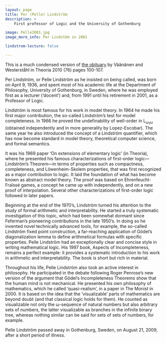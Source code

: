 ```yaml
---
layout: page
title: Per (Pelle) Lindström
description: >
    First professor of Logic and the University of Gothenburg

image: Pelle2001.jpg
image_more_info: Per Lindstöm in 2001

lindstrom-lecture: false

---
```

This is a much condensed version of [the obituary](http://onlinelibrary.wiley.com/doi/10.1111/j.1755-2567.2010.01069.x/pdf) by Väänänen and Westerståhl in Theoria 2010 (76) pages 100-107.

Per Lindström, or Pelle Lindström as he insisted on being called, was born on April 9, 1936, and spent most of his academic life at the Department of Philosophy, University of Gothenburg, in Sweden, where he was employed first as a lecturer (‘docent’) and, from 1991 until his retirement in 2001, as a Professor of Logic.

Lindström is most famous for his work in model theory. In 1964 he made his first major contribution, the so-called Lindström’s test for model completeness. In 1966 he proved the undefinability of well-order in L<sub>ω<sub>1</sub>ω</sub> (obtained independently and in more generality by Lopez-Escobar). The same year he also introduced the concept of a Lindström quantifier, which has now become standard in model theory, theoretical computer science, and formal semantics.

It was his 1969 paper ‘On extensions of elementary logic’ (in Theoria), where he presented his famous characterizations of first-order logic—Lindström’s Theorem—in terms of properties such as compactness, completeness, and Löwenheim-Skolem properties, that was first recognized as a major contribution to logic. It laid the foundation of what has become known as abstract model theory. The proof was based on Ehrenfeucht-Fraïssé games, a concept he came up with independently, and on a new proof of interpolation. Several other characterizations of first-order logic followed in later papers.

Beginning at the end of the 1970’s, Lindström turned his attention to the study of formal arithmetic and interpretability. He started a truly systematic investigation of this topic, which had been somewhat dormant since Feferman’s pioneering contributions in the late 1950’s. In doing so he invented novel technically advanced tools, for example, the so-called Lindström fixed point construction, a far-reaching application of Gödel’s diagonalization lemma to define arithmetical formulas with specific properties.
Pelle Lindström had an exceptionally clear and concise style in writing mathematical logic. His 1997 book, Aspects of Incompleteness, remains a perfect example: it provides a systematic introduction to his work in arithmetic and interpretability. The book is short but rich in material.

Throughout his life, Pelle Lindström also took an active interest in philosophy. He participated in the debate following Roger Penrose’s new version of the argument that Gödel’s Incompleteness Theorems show that the human mind is not mechanical. He presented his own philosophy of mathematics, which he called ‘quasi-realism’, in a paper in The Monist in 2000. It is based on the idea that the ‘visualizable’ parts of mathematics are beyond doubt (and that classical logic holds for them). He counted as visualizable not only the ω-sequence
of natural numbers but also arbitrary sets of numbers, the latter visualizable as branches in the infinite binary tree, whereas nothing similar can be said for sets of sets of numbers, for example.

Pelle Lindström passed away in Gothenburg, Sweden, on August 21, 2009, after a short period of illness.

